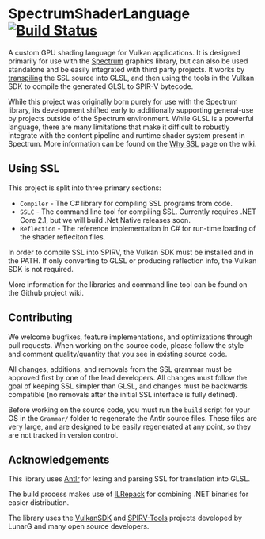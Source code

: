 # SpectrumShaderLanguage [![Build Status](https://travis-ci.org/SpectrumLib/SpectrumShaderLanguage.svg?branch=master)](https://travis-ci.org/SpectrumLib/SpectrumShaderLanguage)
A custom GPU shading language for Vulkan applications. It is designed primarily for use with the [Spectrum](https://github.com/SpectrumLib/Spectrum) graphics library, but can also be used standalone and be easily integrated with third party projects. It works by [transpiling](https://en.wikipedia.org/wiki/Source-to-source_compiler) the SSL source into GLSL, and then using the tools in the Vulkan SDK to compile the generated GLSL to SPIR-V bytecode.

While this project was originally born purely for use with the Spectrum library, its development shifted early to additionally supporting general-use by projects outside of the Spectrum environment. While GLSL is a powerful language, there are many limitations that make it difficult to robustly integrate with the content pipeline and runtime shader system present in Spectrum. More information can be found on the [Why SSL](https://github.com/SpectrumLib/SpectrumShaderLanguage/wiki/Why-SSL) page on the wiki.

## Using SSL

This project is split into three primary sections:

* `Compiler` - The C# library for compiling SSL programs from code.
* `SSLC` - The command line tool for compiling SSL. Currently requires .NET Core 2.1, but we will build .Net Native releases soon.
* `Reflection` - The reference implementation in C# for run-time loading of the shader refleciton files.

In order to compile SSL into SPIRV, the Vulkan SDK must be installed and in the PATH. If only converting to GLSL or producing reflection info, the Vulkan SDK is not required.

More information for the libraries and command line tool can be found on the Github project wiki.

## Contributing

We welcome bugfixes, feature implementations, and optimizations through pull requests. When working on the source code, please follow the style and comment quality/quantity that you see in existing source code.

All changes, additions, and removals from the SSL grammar must be approved first by one of the lead developers. All changes must follow the goal of keeping SSL simpler than GLSL, and changes must be backwards compatible (no removals after the initial SSL interface is fully defined).

Before working on the source code, you must run the `build` script for your OS in the `Grammar/` folder to regenerate the Antlr source files. These files are very large, and are designed to be easily regenerated at any point, so they are not tracked in version control.

## Acknowledgements

This library uses [Antlr](https://www.antlr.org/) for lexing and parsing SSL for translation into GLSL.

The build process makes use of [ILRepack](https://github.com/gluck/il-repack) for combining .NET binaries for easier distribution.

The library uses the [VulkanSDK](https://www.lunarg.com/vulkan-sdk/) and [SPIRV-Tools](https://github.com/KhronosGroup/SPIRV-Tools) projects developed by LunarG and many open source developers.
